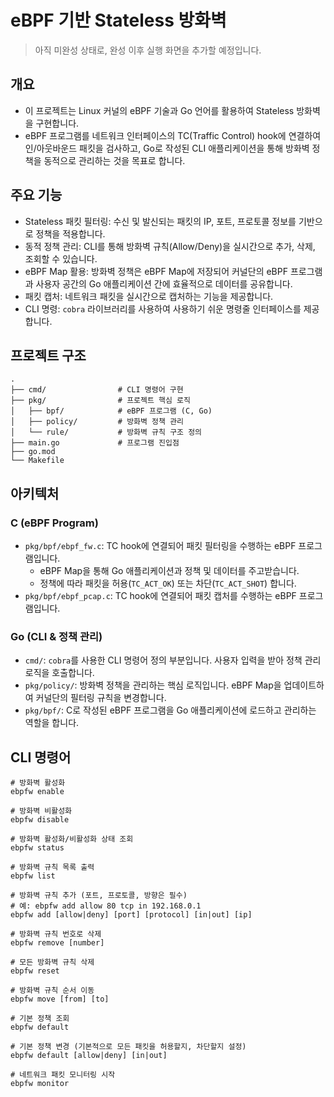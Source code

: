 # eBPF 기반 Stateless 방화벽

> 아직 미완성 상태로, 완성 이후 실행 화면을 추가할 예정입니다.

## 개요

- 이 프로젝트는 Linux 커널의 eBPF 기술과 Go 언어를 활용하여 Stateless 방화벽을 구현합니다.
- eBPF 프로그램를 네트워크 인터페이스의 TC(Traffic Control) hook에 연결하여 인/아웃바운드 패킷을 검사하고, Go로 작성된 CLI 애플리케이션을 통해 방화벽 정책을 동적으로 관리하는 것을 목표로 합니다.

## 주요 기능

- Stateless 패킷 필터링: 수신 및 발신되는 패킷의 IP, 포트, 프로토콜 정보를 기반으로 정책을 적용합니다.
- 동적 정책 관리: CLI를 통해 방화벽 규칙(Allow/Deny)을 실시간으로 추가, 삭제, 조회할 수 있습니다.
- eBPF Map 활용: 방화벽 정책은 eBPF Map에 저장되어 커널단의 eBPF 프로그램과 사용자 공간의 Go 애플리케이션 간에 효율적으로 데이터를 공유합니다.
- 패킷 캡처: 네트워크 패킷을 실시간으로 캡처하는 기능을 제공합니다.
- CLI 명령: `cobra` 라이브러리를 사용하여 사용하기 쉬운 명령줄 인터페이스를 제공합니다.

## 프로젝트 구조

```plain text
.
├── cmd/                # CLI 명령어 구현
├── pkg/                # 프로젝트 핵심 로직
│   ├── bpf/            # eBPF 프로그램 (C, Go)
│   ├── policy/         # 방화벽 정책 관리
│   └── rule/           # 방화벽 규칙 구조 정의
├── main.go             # 프로그램 진입점
├── go.mod
└── Makefile
```

## 아키텍처

### C (eBPF Program)

- `pkg/bpf/ebpf_fw.c`: TC hook에 연결되어 패킷 필터링을 수행하는 eBPF 프로그램입니다.
  - eBPF Map을 통해 Go 애플리케이션과 정책 및 데이터를 주고받습니다.
  - 정책에 따라 패킷을 허용(`TC_ACT_OK`) 또는 차단(`TC_ACT_SHOT`) 합니다.
- `pkg/bpf/ebpf_pcap.c`: TC hook에 연결되어 패킷 캡처를 수행하는 eBPF 프로그램입니다.

### Go (CLI & 정책 관리)

- `cmd/`: `cobra`를 사용한 CLI 명령어 정의 부분입니다. 사용자 입력을 받아 정책 관리 로직을 호출합니다.
- `pkg/policy/`: 방화벽 정책을 관리하는 핵심 로직입니다. eBPF Map을 업데이트하여 커널단의 필터링 규칙을 변경합니다.
- `pkg/bpf/`: C로 작성된 eBPF 프로그램을 Go 애플리케이션에 로드하고 관리하는 역할을 합니다.

## CLI 명령어

```shell
# 방화벽 활성화
ebpfw enable

# 방화벽 비활성화
ebpfw disable

# 방화벽 활성화/비활성화 상태 조회
ebpfw status

# 방화벽 규칙 목록 출력
ebpfw list

# 방화벽 규칙 추가 (포트, 프로토콜, 방향은 필수)
# 예: ebpfw add allow 80 tcp in 192.168.0.1
ebpfw add [allow|deny] [port] [protocol] [in|out] [ip]

# 방화벽 규칙 번호로 삭제
ebpfw remove [number]

# 모든 방화벽 규칙 삭제
ebpfw reset

# 방화벽 규칙 순서 이동
ebpfw move [from] [to]

# 기본 정책 조회
ebpfw default

# 기본 정책 변경 (기본적으로 모든 패킷을 허용할지, 차단할지 설정)
ebpfw default [allow|deny] [in|out]

# 네트워크 패킷 모니터링 시작
ebpfw monitor
```